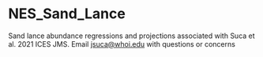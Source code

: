 # NES_Sand_Lance
Sand lance abundance regressions and projections associated with Suca et al. 2021 ICES JMS.
Email jsuca@whoi.edu with questions or concerns
